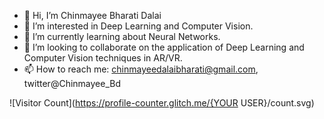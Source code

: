 - 👋 Hi, I’m Chinmayee Bharati Dalai
- 👀 I’m interested in Deep Learning and Computer Vision.
- 🌱 I’m currently learning about Neural Networks.
- 💞️ I’m looking to collaborate on the application of Deep Learning and Computer Vision techniques in AR/VR.
- 📫 How to reach me: chinmayeedalaibharati@gmail.com, twitter@Chinmayee_Bd

![Visitor Count](https://profile-counter.glitch.me/{YOUR USER}/count.svg)

<!---
chinmayeeb96/chinmayeeb96 is a ✨ special ✨ repository because its `README.md` (this file) appears on your GitHub profile.
You can click the Preview link to take a look at your changes.
--->
